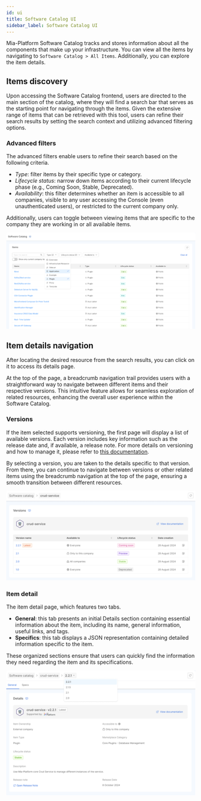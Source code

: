 ```yaml
---
id: ui
title: Software Catalog UI
sidebar_label: Software Catalog UI
---
```


Mia-Platform Software Catalog tracks and stores information about all the components that make up your infrastructure. You can view all the items by navigating to `Software Catalog > All Items`. Additionally, you can explore the item details.

## Items discovery

Upon accessing the Software Catalog frontend, users are directed to the main section of the catalog, where they will find a search bar that serves as the starting point for navigating through the items. Given the extensive range of items that can be retrieved with this tool, users can refine their search results by setting the search context and utilizing advanced filtering options.

### Advanced filters

The advanced filters enable users to refine their search based on the following criteria.

- *Type*: filter items by their specific type or category.
- *Lifecycle status*: narrow down items according to their current lifecycle phase (e.g., Coming Soon, Stable, Deprecated).
- *Availability*: this filter determines whether an item is accessible to all companies, visible to any user accessing the Console (even unauthenticated users), or restricted to the current company only.

Additionally, users can toggle between viewing items that are specific to the company they are working in or all available items. 

![filters](./img/table-filters.png)

## Item details navigation

After locating the desired resource from the search results, you can click on it to access its details page.

At the top of the page, a breadcrumb navigation trail provides users with a straightforward way to navigate between different items and their respective versions. This intuitive feature allows for seamless exploration of related resources, enhancing the overall user experience within the Software Catalog.

### Versions

If the item selected supports versioning, the first page will display a list of available versions. Each version includes key information such as the release date and, if available, a release note. For more details on versioning and how to manage it, please refer to [this documentation](/software-catalog/manage-items/overview.md#item-types).

By selecting a version, you are taken to the details specific to that version. From there, you can continue to navigate between versions or other related items using the breadcrumb navigation at the top of the page, ensuring a smooth transition between different resources.

![item versions](./img/item-versions.png)

### Item detail

The item detail page, which features two tabs.

- **General**: this tab presents an initial Details section containing essential information about the item, including its name, general information, useful links, and tags.
- **Specifics**: this tab displays a JSON representation containing detailed information specific to the item.

These organized sections ensure that users can quickly find the information they need regarding the item and its specifications.

![Item details and versions navigation](./img/versions-navigation.png)
